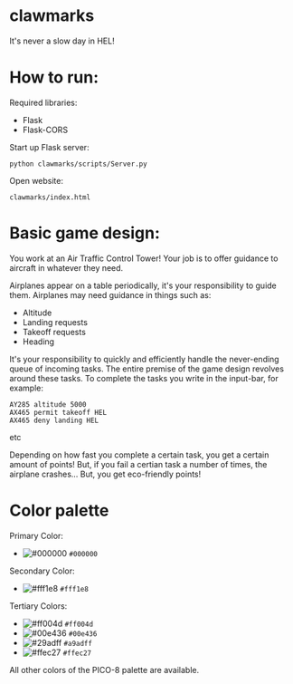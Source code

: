 # clawmarks
It's never a slow day in HEL!

# How to run:
Required libraries:
- Flask
- Flask-CORS

Start up Flask server:
```
python clawmarks/scripts/Server.py
```

Open website:
```
clawmarks/index.html
```

# Basic game design:

You work at an Air Traffic Control Tower! Your job is to offer guidance to aircraft in whatever they need.

Airplanes appear on a table periodically, it's your responsibility to guide them. Airplanes may need guidance in things such as:

- Altitude
- Landing requests
- Takeoff requests
- Heading

It's your responsibility to quickly and efficiently handle the never-ending queue of incoming tasks. The entire premise of the game design revolves around these tasks. To complete the tasks you write in the input-bar, for example:

```
AY285 altitude 5000
AX465 permit takeoff HEL
AX465 deny landing HEL
```
etc

Depending on how fast you complete a certain task, you get a certain amount of points! But, if you fail a certian task a number of times, the airplane crashes... But, you get eco-friendly points!

# Color palette

Primary Color: 
- ![#000000](https://placehold.co/15x15/000000/000000.png) `#000000`

Secondary Color:
- ![#fff1e8](https://placehold.co/15x15/fff1e8/fff1e8.png) `#fff1e8`

Tertiary Colors:
- ![#ff004d](https://placehold.co/15x15/ff004d/ff004d.png) `#ff004d`
- ![#00e436](https://placehold.co/15x15/00e436/00e436.png) `#00e436`
- ![#29adff](https://placehold.co/15x15/29adff/29adff.png) `#a9adff`
- ![#ffec27](https://placehold.co/15x15/ffec27/ffec27.png) `#ffec27`

All other colors of the PICO-8 palette are available.









